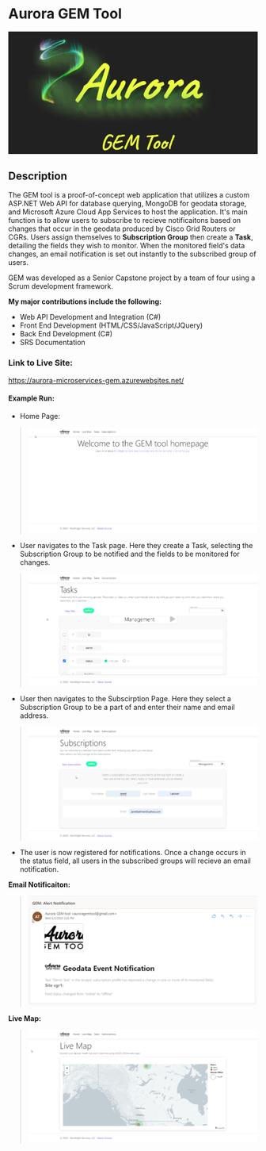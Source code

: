 # Aurora GEM Tool
![Logo](https://github.com/JerettLatimer/Aurora/blob/master/DemoImages/GEM.png)

## Description
The GEM tool is a proof-of-concept web application that utilizes a custom ASP.NET Web API for database querying, MongoDB for geodata storage, and Microsoft Azure Cloud App Services to host the application. It's main function is to allow users to subscribe to recieve notificaitons based on changes that occur in the geodata produced by Cisco Grid Routers or CGRs. Users assign themselves to **Subscription Group** then create a **Task**, detailing the fields they wish to monitor. When the monitored field's data changes, an email notification is set out instantly to the subscribed group of users.

GEM was developed as a Senior Capstone project by a team of four using a Scrum development framework.

**My major contributions include the following:** 
* Web API Development and Integration (C#)
* Front End Development (HTML/CSS/JavaScript/JQuery)
* Back End Development (C#)
* SRS Documentation

### Link to Live Site:

https://aurora-microservices-gem.azurewebsites.net/

#### Example Run:

* Home Page:
>![HomeImage](https://github.com/JerettLatimer/Aurora/blob/master/DemoImages/HomePage.png)

* User navigates to the Task page. Here they create a Task, selecting the Subscription Group to be notified and the fields to be monitored for changes.
>![TaskImage](https://github.com/JerettLatimer/Aurora/blob/master/DemoImages/Task.png)

* User then navigates to the Subscirption Page. Here they select a Subscription Group to be a part of and enter their name and email address.
>![SubImage](https://github.com/JerettLatimer/Aurora/blob/master/DemoImages/Subscription.png)

* The user is now registered for notifications. Once a change occurs in the status field, all users in the subscribed groups will recieve an email notification.

**Email Notificaiton:**
>![Email Image](https://github.com/JerettLatimer/Aurora/blob/master/DemoImages/Email.png)

**Live Map:**
>![Email Image](https://github.com/JerettLatimer/Aurora/blob/master/DemoImages/LiveMap.png)
